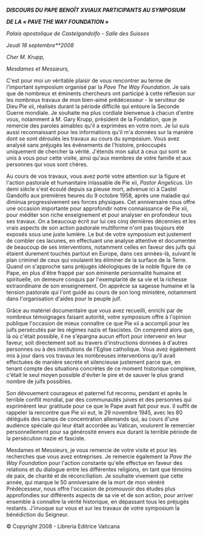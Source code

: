 ***DISCOURS DU PAPE BENOÎT XVI******AUX PARTICIPANTS AU SYMPOSIUM***

***DE LA « *PAVE THE WAY FOUNDATION* »***

*Palais apostolique de Castelgandolfo - Salle des Suisses*

*Jeudi 18 septembre**2008*

*Cher M. Krupp,*

*Mesdames et Messieurs,*

C'est pour moi un véritable plaisir de vous rencontrer au terme de l'important symposium organisé par la *Pave The Way Foundation*. Je sais que de nombreux et éminents chercheurs ont participé à cette réflexion sur les nombreux travaux de mon bien-aimé prédécesseur - le serviteur de Dieu Pie xii, réalisés durant la période difficile qui entoure la Seconde Guerre mondiale. Je souhaite ma plus cordiale bienvenue à chacun d'entre vous, notamment à M. Gary Krupp, président de la Fondation, que je remercie des paroles aimables qu'il a exprimées en votre nom. Je lui suis aussi reconnaissant pour les informations qu'il m'a données sur la manière dont se sont déroulés les travaux au cours du symposium. Vous avez analysé sans préjugés les événements de l'histoire, préoccupés uniquement de chercher la vérité. J'étends mon salut à ceux qui sont se unis à vous pour cette visite, ainsi qu'aux membres de votre famille et aux personnes qui vous sont chères.

Au cours de vos travaux, vous avez porté votre attention sur la figure et l'action pastorale et humanitaire inlassable de Pie xii, *Pastor Angelicus.* Un demi siècle s'est écoulé depuis sa pieuse mort, advenue ici à Castel Gandolfo aux premières heures du 9 octobre 1958, après une maladie qui diminua progressivement ses forces physiques. Cet anniversaire nous offre une occasion importante pour approfondir notre connaissance de Pie xii, pour méditer son riche enseignement et pour analyser en profondeur tous ses travaux. On a beaucoup écrit sur lui ces cinq dernières décennies et les vrais aspects de son action pastorale multiforme n'ont pas toujours été exposés sous une juste lumière. Le but de votre symposium est justement de combler ces lacunes, en effectuant une analyse attentive et documentée de beaucoup de ses interventions, notamment celles en faveur des juifs qui étaient durement touchés partout en Europe, dans ces années-là, suivant le plan criminel de ceux qui voulaient les éliminer de la surface de la Terre. Quand on s'approche sans préjugés idéologiques de la noble figure de ce Pape, en plus d'être frappé par son éminente personnalité humaine et spirituelle, on demeure conquis par l'exemplarité de sa vie et la richesse extraordinaire de son enseignement. On apprécie sa sagesse humaine et la tension pastorale qui l'ont guidé au cours de son long ministère, notamment dans l'organisation d'aides pour le peuple juif.

Grâce au matériel documentaire que vous avez recueilli, enrichi par de nombreux témoignages faisant autorité, votre symposium offre à l'opinion publique l'occasion de mieux connaître ce que Pie xii a accompli pour les juifs persécutés par les régimes nazis et fascistes. On comprend alors que, là où c'était possible, il ne s'épargna aucun effort pour intervenir en leur faveur, soit directement soit au travers d'instructions données à d'autres personnes ou à des institutions de l'Eglise catholique. Vous avez également mis à jour dans vos travaux les nombreuses interventions qu'il avait effectuées de manière secrète et silencieuse justement parce que, en tenant compte des situations concrètes de ce moment historique complexe, c'était le seul moyen possible d'éviter le pire et de sauver le plus grand nombre de juifs possibles.

Son dévouement courageux et paternel fut reconnu, pendant et après le terrible conflit mondial, par des communautés juives et des personnes qui exprimèrent leur gratitude pour ce que le Pape avait fait pour eux. Il suffit de rappeler la rencontre que Pie xii eut, le 29 novembre 1945, avec les 80 délégués des camps de concentration allemands qui, au cours d'une audience spéciale qui leur était accordée au Vatican, voulurent le remercier personnellement pour sa générosité envers eux durant la terrible période de la persécution nazie et fasciste.

Mesdames et Messieurs, je vous remercie de votre visite et pour les recherches que vous avez entreprises. Je remercie également la *Pave the Way Foundation* pour l'action constante qu'elle effectue en faveur des relations et du dialogue entre les différentes religions, en tant que témoins de paix, de charité et de réconciliation. Je souhaite vivement que cette année, qui marque le 50 anniversaire de la mort de mon vénéré Prédécesseur, nous offre l'occasion de promouvoir des études plus approfondies sur différents aspects de sa vie et de son action, pour arriver ensemble à connaître la vérité historique, en dépassant tous les préjugés restants. J'invoque sur vous et sur les travaux de votre symposium la bénédiction du Seigneur.

© Copyright 2008 - Libreria Editrice Vaticana